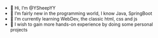 - 👋 Hi, I’m @YSheepYY
- 👀 I’m fairly new in the programming world, I know Java, SpringBoot
- 🌱 I’m currently learning WebDev, the classic html, css and js
- 💞️ I wish to gain more hands-on experience by doing some personal projects

<!---
YSheepYY/YSheepYY is a ✨ special ✨ repository because its `README.md` (this file) appears on your GitHub profile.
You can click the Preview link to take a look at your changes.
--->
